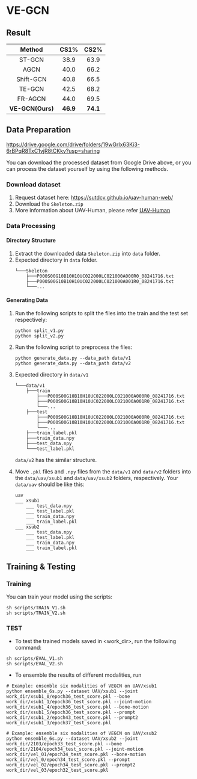 # VE-GCN

## Result

|      Method      |   CS1%   |   CS2%   | 
|:----------------:|:--------:|:--------:|
|      ST-GCN      |   38.9   |   63.9   |
|       AGCN       |   40.0   |   66.2   |
|    Shift-GCN     |   40.8   |   66.5   |
|      TE-GCN      |   42.5   |   68.2   |
|     FR-AGCN      |   44.0   |   69.5   |
| **VE-GCN(Ours)** | **46.9** | **74.1** |

## Data Preparation

https://drive.google.com/drive/folders/19wGrIx63Ki3-6rBPqR8TxC1vjR8tCKkv?usp=sharing

You can download the processed dataset from Google Drive above, or you can process the dataset yourself by using the following methods.

### Download dataset

1. Request dataset here: https://sutdcv.github.io/uav-human-web/
2. Download the ``Skeleton.zip``
3. More information about UAV-Human, please refer [UAV-Human](https://github.com/SUTDCV/UAV-Human/)

### Data Processing

#### Directory Structure

1. Extract the downloaded data ``Skeleton.zip`` into ``data`` folder.
2. Expected directory in  ``data`` folder.
    ```
    └───Skeleton
        ├───P000S00G10B10H10UC022000LC021000A000R0_08241716.txt
        ├───P000S00G10B10H10UC022000LC021000A001R0_08241716.txt
        └───...
    ```

#### Generating Data

1. Run the following scripts to split the files into the train and the test set respectively:
   ```
   python split_v1.py 
   python split_v2.py 
   ```

2. Run the following script to preprocess the files:
   ```
   python generate_data.py --data_path data/v1 
   python generate_data.py --data_path data/v2 
   ```

3. Expected directory in `data/v1`
   ```
   └───data/v1
       ├───train
           ├───P000S00G10B10H10UC022000LC021000A000R0_08241716.txt
           ├───P000S00G10B10H10UC022000LC021000A001R0_08241716.txt
           └───...
       ├───test
           ├───P000S00G10B10H10UC022000LC021000A000R0_08241716.txt
           ├───P000S00G10B10H10UC022000LC021000A001R0_08241716.txt
           └───...
       ├───train_label.pkl
       ├───train_data.npy
       ├───test_data.npy
       └───test_label.pkl
   ```
   `data/v2` has the similar structure.

4. Move  ``.pkl`` files and ``.npy`` files from the ``data/v1`` and ``data/v2`` folders into the ``data/uav/xsub1``
   and ``data/uav/xsub2`` folders, respectively.
   Your ``data/uav`` should be like this:
   ```
   uav
   ___ xsub1
       ___ test_data.npy
       ___ test_label.pkl
       ___ train_data.npy
       ___ train_label.pkl
   ___ xsub2
       ___ test_data.npy
       ___ test_label.pkl
       ___ train_data.npy
       ___ train_label.pkl
   
   ```

## Training & Testing

### Training

You can train your model using the scripts:

```
sh scripts/TRAIN_V1.sh
sh scripts/TRAIN_V2.sh
```

### TEST

- To test the trained models saved in <work_dir>, run the following command:

```
sh scripts/EVAL_V1.sh
sh scripts/EVAL_V2.sh
```

- To ensemble the results of different modalities, run

```
# Example: ensemble six modalities of VEGCN on UAV/xsub1
python ensemble_6s.py --dataset UAV/xsub1 --joint work_dir/xsub1_0/epoch36_test_score.pkl --bone work_dir/xsub1_1/epoch36_test_score.pkl --joint-motion work_dir/xsub1_4/epoch36_test_score.pkl --bone-motion work_dir/xsub1_5/epoch36_test_score.pkl --prompt work_dir/xsub1_2/epoch43_test_score.pkl --prompt2 work_dir/xsub1_3/epoch37_test_score.pkl
```

```
# Example: ensemble six modalities of VEGCN on UAV/xsub2
python ensemble_6s.py --dataset UAV/xsub2 --joint work_dir/2103/epoch33_test_score.pkl --bone work_dir/2104/epoch34_test_score.pkl --joint-motion work_dir/vel_01/epoch34_test_score.pkl --bone-motion work_dir/vel_0/epoch34_test_score.pkl --prompt work_dir/vel_02/epoch34_test_score.pkl --prompt2 work_dir/vel_03/epoch32_test_score.pkl
```